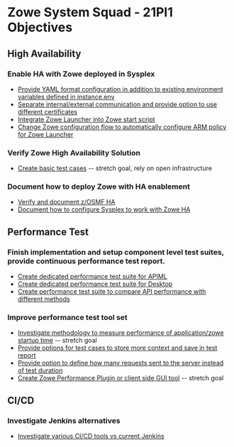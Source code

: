 # Zowe System Squad - 21PI1 Objectives

## High Availability

### Enable HA with Zowe deployed in Sysplex

- [Provide YAML format configuration in addition to existing environment variables defined in instance.env](https://github.com/zowe/zowe-install-packaging/issues/1793)
- [Separate internal/external communication and provide option to use different certificates](https://github.com/zowe/zowe-install-packaging/issues/1762)
- [Integrate Zowe Launcher into Zowe start script](https://github.com/zowe/zowe-install-packaging/issues/1716)
- [Change Zowe configuration flow to automatically configure ARM policy for Zowe Launcher](https://github.com/zowe/zowe-install-packaging/issues/1694)

### Verify Zowe High Availability Solution

- [Create basic test cases](https://github.com/zowe/zowe-install-packaging/issues/1476) -- stretch goal, rely on open infrastructure

### Document how to deploy Zowe with HA enablement

- [Verify and document z/OSMF HA](https://github.com/zowe/zowe-install-packaging/issues/1863)
- [Document how to configure Sysplex to work with Zowe HA](https://github.com/zowe/zowe-install-packaging/issues/1864)

## Performance Test

### Finish implementation and setup component level test suites, provide continuous performance test report.

- [Create dedicated performance test suite for APIML](https://github.com/zowe/zowe-install-packaging/issues/645)
- [Create dedicated performance test suite for Desktop](https://github.com/zowe/zowe-install-packaging/issues/643)
- [Create performance test suite to compare API performance with different methods](https://github.com/zowe/zowe-install-packaging/issues/633)

### Improve performance test tool set

- [Investigate methodology to measure performance of application/zowe startup time](https://github.com/zowe/zowe-install-packaging/issues/1587) -- stretch goal
- [Provide options for test cases to store more context and save in test report](https://github.com/zowe/zowe-dependency-scan-pipeline/issues/36)
- [Provide option to define how many requests sent to the server instead of test duration](https://github.com/zowe/zowe-dependency-scan-pipeline/issues/34)
- [Create Zowe Performance Plugin or client side GUI tool](https://github.com/zowe/zowe-install-packaging/issues/636) -- stretch goal

## CI/CD

### Investigate Jenkins alternatives

- [Investigate various CI/CD tools vs current Jenkins](https://github.com/zowe/zowe-install-packaging/issues/1868)
